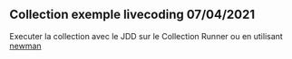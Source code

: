 ## Collection exemple livecoding 07/04/2021

Executer la collection avec le JDD sur le Collection Runner ou en utilisant [newman](https://github.com/postmanlabs/newman)
